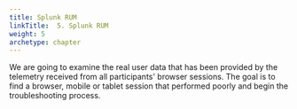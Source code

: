 ```yaml
---
title: Splunk RUM
linkTitle:  5. Splunk RUM
weight: 5
archetype: chapter
---
```


We are going to examine the real user data that has been provided by the telemetry received from all participants' browser sessions. The goal is to find a browser, mobile or tablet session that performed poorly and begin the troubleshooting process.
